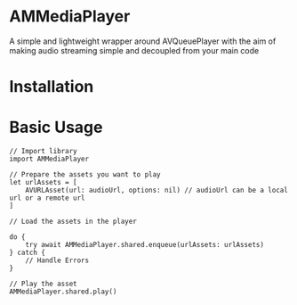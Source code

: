 # AMMediaPlayer

A simple and lightweight wrapper around AVQueuePlayer with the aim of making audio streaming simple and decoupled from your main code

# Installation



# Basic Usage



```
// Import library
import AMMediaPlayer

// Prepare the assets you want to play
let urlAssets = [
    AVURLAsset(url: audioUrl, options: nil) // audioUrl can be a local url or a remote url
]

// Load the assets in the player

do {
    try await AMMediaPlayer.shared.enqueue(urlAssets: urlAssets)
} catch {
    // Handle Errors
}

// Play the asset
AMMediaPlayer.shared.play()

```